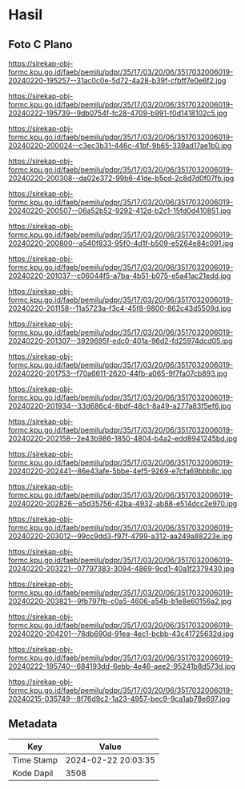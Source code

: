 # Hasil

## Foto C Plano

https://sirekap-obj-formc.kpu.go.id/faeb/pemilu/pdpr/35/17/03/20/06/3517032006019-20240220-195257--31ac0c0e-5d72-4a28-b39f-cfbff7e0e6f2.jpg

https://sirekap-obj-formc.kpu.go.id/faeb/pemilu/pdpr/35/17/03/20/06/3517032006019-20240222-195739--9db0754f-fc28-4709-b991-f0d1418102c5.jpg

https://sirekap-obj-formc.kpu.go.id/faeb/pemilu/pdpr/35/17/03/20/06/3517032006019-20240220-200024--c3ec3b31-446c-41bf-9b65-339ad17ae1b0.jpg

https://sirekap-obj-formc.kpu.go.id/faeb/pemilu/pdpr/35/17/03/20/06/3517032006019-20240220-200308--da02e372-99b6-41de-b5cd-2c8d7d0f07fb.jpg

https://sirekap-obj-formc.kpu.go.id/faeb/pemilu/pdpr/35/17/03/20/06/3517032006019-20240220-200507--06a52b52-9292-412d-b2c1-15fd0d410851.jpg

https://sirekap-obj-formc.kpu.go.id/faeb/pemilu/pdpr/35/17/03/20/06/3517032006019-20240220-200800--a540f833-95f0-4d1f-b509-e5264e84c091.jpg

https://sirekap-obj-formc.kpu.go.id/faeb/pemilu/pdpr/35/17/03/20/06/3517032006019-20240220-201037--c06044f5-a7ba-4b51-b075-e5a41ac21edd.jpg

https://sirekap-obj-formc.kpu.go.id/faeb/pemilu/pdpr/35/17/03/20/06/3517032006019-20240220-201158--11a5723a-f3c4-45f8-9800-862c43d5509d.jpg

https://sirekap-obj-formc.kpu.go.id/faeb/pemilu/pdpr/35/17/03/20/06/3517032006019-20240220-201307--3929695f-edc0-401a-96d2-fd25974dcd05.jpg

https://sirekap-obj-formc.kpu.go.id/faeb/pemilu/pdpr/35/17/03/20/06/3517032006019-20240220-201753--f70a6611-2620-44fb-a065-9f7fa07cb893.jpg

https://sirekap-obj-formc.kpu.go.id/faeb/pemilu/pdpr/35/17/03/20/06/3517032006019-20240220-201934--33d686c4-8bdf-48c1-8a49-a277a83f5ef6.jpg

https://sirekap-obj-formc.kpu.go.id/faeb/pemilu/pdpr/35/17/03/20/06/3517032006019-20240220-202158--2e43b986-1850-4804-b4a2-edd8941245bd.jpg

https://sirekap-obj-formc.kpu.go.id/faeb/pemilu/pdpr/35/17/03/20/06/3517032006019-20240220-202441--86e43afe-5bbe-4ef5-9269-e7cfa69bbb8c.jpg

https://sirekap-obj-formc.kpu.go.id/faeb/pemilu/pdpr/35/17/03/20/06/3517032006019-20240220-202826--a5d35756-42ba-4932-ab88-e514dcc2e970.jpg

https://sirekap-obj-formc.kpu.go.id/faeb/pemilu/pdpr/35/17/03/20/06/3517032006019-20240220-203012--99cc9dd3-f97f-4799-a312-aa249a88223e.jpg

https://sirekap-obj-formc.kpu.go.id/faeb/pemilu/pdpr/35/17/03/20/06/3517032006019-20240220-203221--07797383-3094-4869-9cd1-40a1f2379430.jpg

https://sirekap-obj-formc.kpu.go.id/faeb/pemilu/pdpr/35/17/03/20/06/3517032006019-20240220-203821--9fb797fb-c0a5-4606-a54b-b1e8e60156a2.jpg

https://sirekap-obj-formc.kpu.go.id/faeb/pemilu/pdpr/35/17/03/20/06/3517032006019-20240220-204201--78db690d-91ea-4ec1-bcbb-43c41725632d.jpg

https://sirekap-obj-formc.kpu.go.id/faeb/pemilu/pdpr/35/17/03/20/06/3517032006019-20240222-195740--684193dd-6ebb-4e46-aee2-95241b8d573d.jpg

https://sirekap-obj-formc.kpu.go.id/faeb/pemilu/pdpr/35/17/03/20/06/3517032006019-20240215-035749--8f76d9c2-1a23-4957-bec9-9ca1ab78e697.jpg


## Metadata

| Key        | Value               |
| ---------- | ------------------- |
| Time Stamp | 2024-02-22 20:03:35 |
| Kode Dapil | 3508                |



